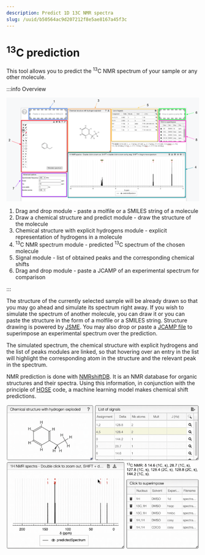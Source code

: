 ```yaml
---
description: Predict 1D 13C NMR spectra
slug: /uuid/b50564ac9d207212f8e5ae8167a45f3c
---
```


# <sup>13</sup>C prediction

This tool allows you to predict the <sup>13</sup>C NMR spectrum of your sample or any other molecule.

:::info Overview

![C_predictions](C_predictions.png)

1. Drag and drop module - paste a molfile or a SMILES string of a molecule
2. Draw a chemical structure and predict module - draw the structure of the molecule
3. Chemical structure with explicit hydrogens module - explicit representation of hydrogens in a molecule
4. <sup>13</sup>C NMR spectrum module - predicted <sup>13</sup>C spectrum of the chosen molecule
5. Signal module - list of obtained peaks and the corresponding chemical shifts
6. Drag and drop module - paste a JCAMP of an experimental spectrum for comparison

:::

The structure of the currently selected sample will be already drawn so that you may go ahead and simulate its spectrum right away. If you wish to simulate the spectrum of another molecule, you can draw it or you can paste the structure in the form of a molfile or a SMILES string. Structure drawing is powered by [JSME](http://peter-ertl.com/jsme/). You may also drop or paste a [JCAMP file](../../../includes/jcamp/README.md) to superimpose an experimental spectrum over the prediction.

The simulated spectrum, the chemical structure with explicit hydrogens and the list of peaks modules are linked, so that hovering over an entry in the list will highlight the corresponding atom in the structure and the relevant peak in the spectrum.


NMR prediction is done with [NMRshiftDB](http://nmrshiftdb.nmr.uni-koeln.de/). It is an NMR database for organic structures and their spectra. Using this information, in conjunction with the principle of [HOSE](hose_code/hose_code.md) code, a machine learning model makes chemical shift predictions. 

![prediction](NMRpredict13C.gif)

